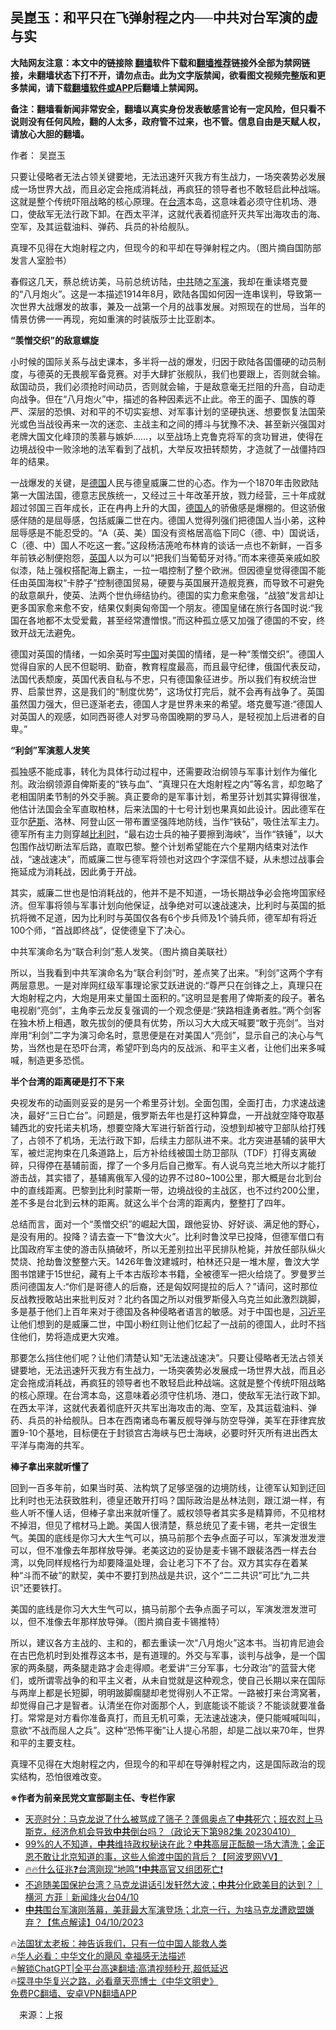  <!-- 面包屑导航 --> <h2>吴崑玉：和平只在飞弹射程之内──中共对台军演的虚与实</h2> <p class="notice"><b>大陆网友注意：本文中的链接除 <a href="https://github.com/bannedbook/fanqiang" >翻墙</a>软件下载和<a href="https://github.com/killgcd/justmysocks/blob/master/README.md">翻墙推荐</a>链接外全部为禁网链接，未翻墙状态下打不开，请勿点击。此为文字版禁闻，欲看图文视频完整版和更多禁闻，请下载<a href="https://github.com/bannedbook/fanqiang">翻墙软件或APP</a>后翻墙上禁闻网。</p><p>备注：翻墙看新闻非常安全，翻墙以真实身份发表敏感言论有一定风险，但只看不说则没有任何风险，翻的人太多，政府管不过来，也不管。信息自由是天赋人权，请放心大胆的翻墙。</b></p>  <div class="entry"> <p>作者： 吴崑玉</p> <p id="summary">只要让侵略者无法占领关键要地，无法迅速歼灭我方有生战力，一场突袭势必发展成一场世界大战，而且必定会拖成消耗战，再疯狂的领导者也不敢轻启此种战端。这就是整个传统吓阻战略的核心原理。在<a href="https://www.bannedbook.org/bnews/tag/%e5%8f%b0%e6%b9%be/" class="st_tag internal_tag" rel="tag" title="标签 台湾 下的日志">台湾</a>本岛，这意味着必须守住机场、港口，使敌军无法行政下卸。在西太平洋，这就代表着彻底歼灭共军出海攻击的海、空军，及其运载油料、弹药、兵员的补给舰队。</p> <p id="conimg">真理不见得在大炮射程之内，但现今的和平却在导弹射程之内。（图片摘自国防部发言人室脸书）</p> <p>春假这几天，蔡总统访美，马前总统访陆，<a href="https://www.bannedbook.org/bnews/tag/%e4%b8%ad%e5%85%b1/" class="st_tag internal_tag" rel="tag" title="标签 中共 下的日志">中共</a>随之<a href="https://www.bannedbook.org/bnews/tag/%e5%86%9b%e6%bc%94/" class="st_tag internal_tag" rel="tag" title="标签 军演 下的日志">军演</a>，我却在重读塔克曼的“八月炮火”。这是一本描述1914年8月，欧陆各国如何因一连串误判，导致第一次世界大战爆发的故事，兼及一战第一个月的战事发展。对照现在的世局，当年的情景仿佛一一再现，宛如重演的时装版莎士比亚剧本。</p> <p><strong>“羡憎交织”的敌意螺旋</strong></p> <p>小时候的国际关系与战史课本，多半将一战的爆发，归因于欧陆各国僵硬的动员制度，与德英的无畏舰军备竞赛。对手大肆扩张舰队，我们也要跟上，否则就会输。敌国动员，我们必须抢时间动员，否则就会输，于是敌意毫无拦阻的升高，自动走向战争。但在“八月炮火”中，描述的各种因素远不止此。帝王的面子、国族的尊严、深层的恐惧、对和平的不切实妄想、对军事计划的坚硬执迷、想要恢复法国荣光或色当战役再来一次的迷恋、主战主和之间的搏斗与犹豫不决、甚至新兴强国对老牌大国文化峰顶的羡慕与嫉妒……，以至战场上克鲁克将军的贪功冒进，使得在边境战役中一败涂地的法军看到了战机，大举反攻扭转颓势，才造就了一战僵持四年的结果。</p>  <p>一战爆发的关键，是<a href="https://www.bannedbook.org/bnews/tag/%e5%be%b7%e5%9b%bd/" class="st_tag internal_tag" rel="tag" title="标签 德国 下的日志">德国</a>人民与德皇威廉二世的心态。作为一个1870年击败欧陆第一大国法国，德意志民族统一，又经过三十年改革开放，戮力经营，三十年成就超过邻国三百年成长，正在冉冉上升的大国，<a href="https://www.bannedbook.org/bnews/tag/%e5%be%b7%e5%9b%bd%e4%ba%ba/" class="st_tag internal_tag" rel="tag" title="标签 德国人 下的日志">德国人</a>的骄傲感是爆棚的。但这骄傲感伴随的是屈辱感，包括威廉二世在内。德国人觉得列强们把德国人当小弟，这种屈辱感是不能忍受的。“A（英、美）国没有资格居高临下同C（德、中）国说话，C（德、中）国人不吃这一套。”这段杨洁箎呛布林肯的谈话一点也不新鲜，一百多年前铁必制便抱怨，<a href="https://www.bannedbook.org/bnews/tag/%e8%8b%b1%e5%9b%bd/" class="st_tag internal_tag" rel="tag" title="标签 英国 下的日志">英国</a>人以为可以“把我们当葡萄牙对待。”而本来德英亲戚如胶似漆，陆上强权搭配海上霸主，一拉一唱控制了整个欧洲。但因德皇觉得德国不能任由英国海权“卡脖子”控制德国贸易，硬要与英国展开造舰竞赛，而导致不可避免的敌意飙升，使英、法两个世仇缔结协约。德国的实力愈来愈强，“战狼”发言却让更多国家愈来愈不安，结果仅剩奥匈帝国一个朋友。德国皇储在旅行各国时说:“我国在各地都不太受爱戴，甚至经常遭憎恨。”而这种孤立感又加强了德国的不安，终致开战无法避免。</p> <p>德国对英国的情绪，一如余英时写<span class='wp_keywordlink_affiliate'><a href="https://www.bannedbook.org/" title="中国" target="_blank">中国</a></span>对美国的情绪，是一种“羡憎交织”。德国人觉得自家的人民不但聪明、勤奋，教育程度最高，而且最守纪律，俄国代表反动，法国代表颓废，英国代表自私与不忠，只有德国象征进步。所以我们有权统治世界、启蒙世界，这是我们的“制度优势”，这场仗打完后，就不会再有战争了。英国虽然国力强大，但已逐渐老去，德国人才是世界未来的希望。塔克曼写道:“德国人对英国人的观感，如同西哥德人对罗马帝国晚期的罗马人，是轻视加上后进者的自卑。”</p> <p><strong>“利剑”军演惹人发笑</strong></p> <p>孤独感不能成事，转化为具体行动过程中，还需要政治纲领与军事计划作为催化剂。政治纲领源自俾斯麦的“铁与血”、“真理只在大炮射程之内”等名言，却忽略了老相国阴柔节制的外交手腕。真正要命的是军事计划，希里芬计划其实算得很准，他估计法国会全军直取柏林，后来法国的十七号计划也果真如此设计。因此德军在亚尔<span class='wp_keywordlink'><a href="https://www.bannedbook.org/forum5/topic42.html" title="萨斯、诚信与自救" target="_blank">萨斯</a></span>、洛林、阿登山区一带布置坚强阵地防线，当作“铁砧”，吸住法军主力。德军所有主力则穿越<a href="https://www.bannedbook.org/bnews/tag/%e6%af%94%e5%88%a9%e6%97%b6/" class="st_tag internal_tag" rel="tag" title="标签 比利时 下的日志">比利时</a>，“最右边士兵的袖子要擦到海峡”，当作“铁锤”，以大包围作战切断法军后路，直取巴黎。整个计划希望能在六个星期内结束对法作战，“速战速决”，而威廉二世与德军将领也对这四个字深信不疑，从未想过战事会拖延成为消耗战，因此勇于开战。</p> <p>其实，威廉二世也是怕消耗战的，他并不是不知道，一场长期战争必会拖垮国家经济。但军事将领与军事计划向他保证，战争绝对可以速战速决，比利时与英国的抵抗将微不足道，因为比利时与英国仅各有6个步兵师及1个骑兵师，德军却有将近100个师，“首战即终战”，促使德皇下了决心。</p> <p>中共军演命名为“联合利剑”惹人发笑。（图片摘自美联社）</p>  <p>所以，当我看到中共军演命名为“联合利剑”时，差点笑了出来。“利剑”这两个字有两层意思。一是对岸网红级军事理论家艾跃进说的:“尊严只在剑锋之上，真理只在大炮射程之内，大炮是用来丈量国土面积的。”这明显是套用了俾斯麦的段子。著名电视剧“亮剑”，主角李云龙反复强调的一个观念便是:“狭路相逢勇者胜。”两个剑客在独木桥上相遇，敢先拔剑的便具有优势，所以习大大成天喊要“敢于亮剑”。当对岸用“利剑”二字为演习命名时，意思便是在对美国人“亮剑”，显示自己的决心与气势，当然也是在恐吓台湾，希望吓到岛内的反战派、和平主义者，让他们出来多喊喊，制造更多恐慌。</p> <p><strong>半个台湾的距离硬是打不下来</strong></p> <p>央视发布的动画则妥妥的是另一个希里芬计划。全面包围，全面打击，力求速战速决，最好“三日亡台”。问题是，俄罗斯去年也是打这种算盘，一开战就空降夺取基辅西北的安托诺夫机场，想要空降大军进行斩首行动，没想到却被守卫部队给打残了，占领不了机场，无法行政下卸，后续主力部队进不来。北方突进基辅的装甲大军，被烂泥拘束在几条道路上，后方补给线被国土防卫部队（TDF）打得支离破碎，只得停在基辅前面，撑了一个多月后自己撤军。有人说乌克兰地大所以才能打游击战，其实错了，基辅离俄军入侵的边界不过80~100公里，那大概是台北到台中的直线距离。巴黎到比利时蒙斯一带，边境战役的主战区，也不过约200公里，差不多是台北到云林的距离。就这么半个台湾的距离内，整整打了四年。</p> <p>总结而言，面对一个“羡憎交织”的崛起大国，跟他妥协、好好谈、满足他的野心，是没有用的。投降？请去查一下“鲁汶大火”。比利时鲁汶早已投降，但德军借口有比国政府军主使的游击队搞破坏，所以无差别拉出平民排队枪毙，并放任部队纵火焚烧、抢劫鲁汶整整六天。1426年鲁汶建城时，柏林还只是一堆木屋，鲁汶大学图书馆建于15世纪，藏有上千本古版珍本书籍，全被德军一把火给烧了。罗曼罗兰质问德国友人:“你们是哥德人的后裔，还是匈奴阿提拉的后人？”请问，这时那位反战教授敢站出来批判反对？北约各国之所以对俄罗斯侵入乌克兰如此激烈跳脚，多是基于他们上百年来对于德国及各种侵略者语言的敏感。对于中国也是，<a href="https://www.bannedbook.org/bnews/tag/%e4%b9%a0%e8%bf%91%e5%b9%b3/" class="st_tag internal_tag" rel="tag" title="标签 习近平 下的日志">习近平</a>让他们想到的是威廉二世，中国小粉红则让他们忆起了一战前的德国人，此时不挡住他们，势将造成更大灾难。</p> <p>那要怎么挡住他们呢？让他们清楚认知“无法速战速决”。只要让侵略者无法占领关键要地，无法迅速歼灭我方有生战力，一场突袭势必发展成一场世界大战，而且必定会拖成消耗战，再疯狂的领导者也不敢轻启此种战端。这就是整个传统吓阻战略的核心原理。在台湾本岛，这意味着必须守住机场、港口，使敌军无法行政下卸。在西太平洋，这就代表着彻底歼灭共军出海攻击的海、空军，及其运载油料、弹药、兵员的补给舰队。日本在西南诸岛布署反舰导弹与防空导弹，美军在菲律宾放置9-10个基地，目标便在于封锁宫古海峡与巴士海峡，必要时歼灭所有进出西太平洋与南海的共军。</p> <p><strong>棒子拿出来就听懂了</strong></p>  <p>回到一百多年前，如果当时英、法构筑了足够坚强的边境防线，让德军认知到迂回比利时也无法获致胜利，德皇还敢开打吗？国际政治是丛林法则，跟江湖一样，有些人听不懂人话，但棒子拿出来就听懂了。威权领导者其实多是精算师，不见棺材不掉泪，但见了棺材马上跪。美国人很清楚，蔡总统见了麦卡锡，老共一定很生气。美国的底线是你习大大生气可以，搞马前那个去争点面子可以，军演发泄发泄可以，但不准像去年那样放导弹。老美这边的妥协是麦卡锡不跟裴洛西一样去台湾，以免同样规格行为却要降温处理，会让老习下不了台。双方其实存在着某种“斗而不破”的默契，美中不要打到热战是共识，这个“二二共识”可比“九二共识”还要铁打。</p> <p>美国的底线是你习大大生气可以，搞马前那个去争点面子可以，军演发泄发泄可以，但不准像去年那样放导弹。（图片摘自麦卡锡推特）</p> <p>所以，建议各方主战的、主和的，都去重读一次“八月炮火”这本书。当初肯尼迪会在古巴危机时到处推荐这本书，是有道理的。外交与军事，谈判与战争，是一个国家的两条腿，两条腿走路才会走得顺。老爱讲“三分军事，七分政治”的蓝营大佬们，或所谓零战争的和平主义者，从未自觉就是这种观念，使自己长期以来在国际与两岸上都是长短脚，明明跛脚瘸腿却老觉得别人不正常。一路被打来台湾窝著，却觉得自己才是智者。认清坐在你对面那个人，到底能谈不能谈？不能谈就要准备打。常常是对方看你准备真打，而且无机可乘，无法速战速决，便只能喊喊叫叫，意欲“不战而屈人之兵”。这种“恐怖平衡”让人提心吊胆，却是二战以来70年，世界和平的主要支柱。</p> <p>真理不见得在大炮射程之内，但现今的和平却在导弹射程之内，这是国际政治的现实结构，恐怕很难改变。</p> <p><strong>※作者为前亲民党文宣部副主任、专栏作家</strong></p> <!--<div id="taboola-mid-1"></div>--><ul class='op-related-articles' title='相关阅读'> <li><a href='https://www.bannedbook.org/bnews/cbnews/20230411/1870675.html' target='_blank'>天亮时分：马克龙说了什么被骂成了筛子？蓬佩奥点了<b>中共</b>死穴；班农怼上马斯克，经济危机会导致<b>中共</b>倒台吗？（政论天下第982集 20230410）</a></li> <li><a href='https://www.bannedbook.org/bnews/bannedvideo/20230411/1870673.html' target='_blank'>99%的人不知道，<b>中共</b>维持政权秘诀在此？<b>中共</b>高层正酝酿一场大清洗；金正恩不敢让北京知道的事，这些人偷渡中国的背后？【阿波罗网VV】</a></li> <li><a href='https://www.bannedbook.org/bnews/sohnews/20230411/1870665.html' target='_blank'>🔥🔥什么征兆❓台湾刚现“地鸣”❗<b>中共</b>高官又组团死亡❗</a></li> <li><a href='https://www.bannedbook.org/bnews/comments/20230411/1870660.html' target='_blank'>不追随美国保护台湾？马克龙讲话引发轩然大波；<b>中共</b>分化欧美目的达到？｜横河 方菲｜新闻烽火台04/10</a></li> <li><a href='https://www.bannedbook.org/bnews/bannedvideo/20230411/1870656.html' target='_blank'><b>中共</b>围台军演刚落幕，美菲最大军演登场；北京一行，为啥马克龙遭欧盟嫌弃？【焦点解读】04/10/2023</a></li> </ul> <p class="texttj"> 🔥<a href="https://www.bannedbook.org/bnews/ssgc/20230219/1850782.html" target="_blank">法国犹太老板：神告诉我们，只有一位中国人能救人类</a><br/> 🔥<a href="https://www.bannedbook.org/bnews/comments/20220220/1694796.html" target="_blank">华人必看：中华文化的飓风 幸福感无法描述</a><br/> 🔥<a href="https://github.com/bannedbook/fanqiang/wiki/V2ray%E6%9C%BA%E5%9C%BA" target="_blank">解锁ChatGPT|全平台高速翻墙:高清视频秒开,超低延迟</a><br/> 🔥<a href="https://www.bannedbook.org/bnews/comments/20220808/1768773.html" target="_blank">探寻中华复兴之路，必看章天亮博士《中华文明史》</a><br/> <a href="https://github.com/bannedbook/fanqiang/wiki/%E7%A6%81%E9%97%BB%E7%BD%91%E5%AE%89%E5%8D%93%E7%BF%BB%E5%A2%99%E6%96%B0%E9%97%BBAPP" target="_blank">免费PC翻墙、安卓VPN翻墙APP</a><br/> </p> <p class="src-info">　来源：上报 </p><a name='sharetosocial'></a> <div style="margin-bottom:5px;padding-bottom:5px;clear:both"> <div id="archive-pix-1" class="banner-ads"> <!-- AuctionX Display platform tag START --> <div id="27602x728x90x621x_ADSLOT1" clicktrack="%%CLICK_URL_ESC%%"></div>  <!-- AuctionX Display platform tag END --> </div> <div id="archive-pix-2" class="banner-ads"> <!-- AuctionX Display platform tag START --> <div id="27556x300x250x621x_ADSLOT1" clicktrack="%%CLICK_URL_ESC%%" style="margin:0 auto;text-align:center"></div>  <!-- AuctionX Display platform tag END --> </div> </div>  <div id="archive-pix-1" class="banner-ads"> <!-- AuctionX Display platform tag START --> <div id="27603x728x90x621x_ADSLOT1" clicktrack="%%CLICK_URL_ESC%%"></div>  <!-- AuctionX Display platform tag END --> </div> </div><!--END ENTRY--> 
